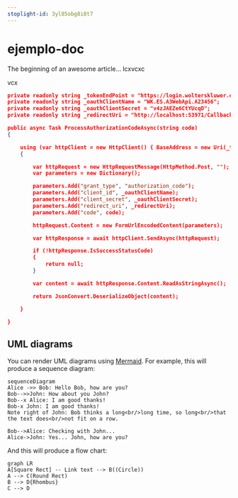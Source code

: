 ```yaml
---
stoplight-id: 3yl85obg8i8t7
---
```


# ejemplo-doc

The beginning of an awesome article...
lcxvcxc

vcx
```json
private readonly string _tokenEndPoint = "https://login.wolterskluwer.eu/auth/core/connect/token";
private readonly string _oauthClientName = "WK.ES.A3WebApi.A23456"; 
private readonly string _oauthClientSecret = "v4zJAEZe6CtYUcqD";
private readonly string _redirectUri = "http://localhost:53971/CallbackFromWKA";

public async Task ProcessAuthorizationCodeAsync(string code)
{

    using (var httpClient = new HttpClient() { BaseAddress = new Uri(_tokenEndPoint) })
    {

        var httpRequest = new HttpRequestMessage(HttpMethod.Post, "");
        var parameters = new Dictionary();

        parameters.Add("grant_type", "authorization_code");
        parameters.Add("client_id", _oauthClientName);
        parameters.Add("client_secret", _oauthClientSecret);
        parameters.Add("redirect_uri", _redirectUri);
        parameters.Add("code", code);

        httpRequest.Content = new FormUrlEncodedContent(parameters);

        var httpResponse = await httpClient.SendAsync(httpRequest);

        if (!httpResponse.IsSuccessStatusCode)
        {
            return null;
        }

        var content = await httpResponse.Content.ReadAsStringAsync();

        return JsonConvert.DeserializeObject(content);

    }

}

```

## UML diagrams

You can render UML diagrams using [Mermaid](https://mermaidjs.github.io/). For example, this will produce a sequence diagram:

```mermaid
sequenceDiagram
Alice ->> Bob: Hello Bob, how are you?
Bob-->>John: How about you John?
Bob--x Alice: I am good thanks!
Bob-x John: I am good thanks!
Note right of John: Bob thinks a long<br/>long time, so long<br/>that the text does<br/>not fit on a row.

Bob-->Alice: Checking with John...
Alice->John: Yes... John, how are you?
```

And this will produce a flow chart:

```mermaid
graph LR
A[Square Rect] -- Link text --> B((Circle))
A --> C(Round Rect)
B --> D{Rhombus}
C --> D
```
